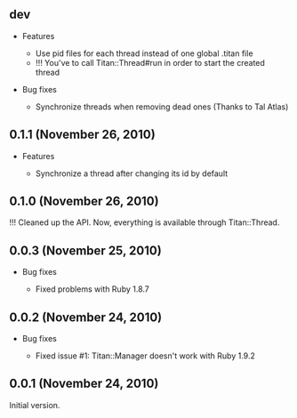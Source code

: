## dev

- Features

  * Use pid files for each thread instead of one global .titan file
  * !!! You've to call Titan::Thread#run in order to start the created thread

- Bug fixes

  * Synchronize threads when removing dead ones (Thanks to Tal Atlas)

## 0.1.1 (November 26, 2010)

- Features

  * Synchronize a thread after changing its id by default

## 0.1.0 (November 26, 2010)

!!! Cleaned up the API. Now, everything is available through Titan::Thread.

## 0.0.3 (November 25, 2010)

- Bug fixes

  * Fixed problems with Ruby 1.8.7

## 0.0.2 (November 24, 2010)

- Bug fixes

  * Fixed issue #1: Titan::Manager doesn't work with Ruby 1.9.2

## 0.0.1 (November 24, 2010)

Initial version.
